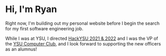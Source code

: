 

<!--
**ryanlalchand/ryanlalchand** is a ✨ _special_ ✨ repository because its `README.md` (this file) appears on your GitHub profile.

Here are some ideas to get you started:

- 🔭 I’m currently working on ...
- 🌱 I’m currently learning ...
- 👯 I’m looking to collaborate on ...
- 🤔 I’m looking for help with ...
- 💬 Ask me about ...
- 📫 How to reach me: ...
- 😄 Pronouns: ...
- ⚡ Fun fact: ...
-->

# Hi, I'm Ryan

Right now, I'm building out my personal website before I begin the search for my first software engineering job.

While I was at YSU, I directed [HackYSU 2021 & 2022](hackysu.com) and I was the VP of the [YSU Computer Club](ysucomputerclub.com), and I look forward to supporting the new officers as an alumnus!
